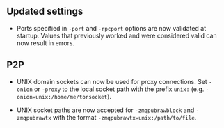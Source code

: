 Updated settings
----------------

- Ports specified in `-port` and `-rpcport` options are now validated at startup. Values that previously worked and were considered valid can now result in errors.

P2P
---

- UNIX domain sockets can now be used for proxy connections. Set `-onion` or `-proxy` to the local socket path with the prefix `unix:` (e.g.
  `-onion=unix:/home/me/torsocket`).

- UNIX socket paths are now accepted for `-zmqpubrawblock` and `-zmqpubrawtx` with the format `-zmqpubrawtx=unix:/path/to/file`.
